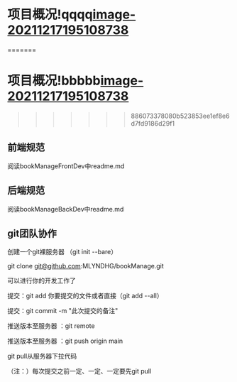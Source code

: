 # 项目概况!qqqq[image-20211217195108738](C:\Study\java\ProjectItem\bookManage\img\image-20211217195108738.png)
=======
# 项目概况!bbbbb[image-20211217195108738](C:\Study\java\ProjectItem\bookManage\img\image-20211217195108738.png)
>>>>>>> 886073378080b523853ee1ef8e6d7fd9186d29f1

## 前端规范

阅读bookManageFrontDev中readme.md

## 后端规范

阅读bookManageBackDev中readme.md

## git团队协作

创建一个git裸服务器 （git init --bare）

git clone git@github.com:MLYNDHG/bookManage.git

可以进行你的开发工作了

提交：git add  你要提交的文件或者直接（git add --all）

提交：git commit -m "此次提交的备注"



推送版本至服务器 ：git remote 

推送版本至服务器 ：git push origin main

git pull从服务器下拉代码

（注：）每次提交之前一定、一定、一定要先git pull
